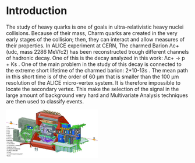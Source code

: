 # Introduction 

The study of heavy quarks is one of goals in ultra-relativistic heavy nuclei collisions. Because of their mass, Charm quarks are created in the very early stages of the collision; then, they can interact and allow measures of their properties. In ALICE experiment at CERN, The charmed  Barion Λc+  (udc, mass 2286 MeV/c2) has been reconstructed trough different channels of hadronic decay. One of this is the decay analyzed in this work:  Λc+ → p + Ks .
One of the main problem in the study of this decay is connected to the extreme short lifetime of the charmed barion:  2*10-13s . The mean path in this short time is of the order of 60 μm that is smaller than the 100 μm resolution of the ALICE micro-vertex system. It is therefore impossible to locate the secondary vertex. This make the selection of the signal in the large amount of background very hard and Multivariate Analysis techniques are then used to classify events. 

<img src="img/ALICE.jpg" alt="Example" width="50%" 
     alt="ALICE Experiment" 
     title="fff">
     


